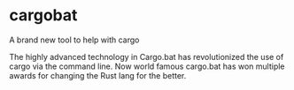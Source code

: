 # cargobat
A brand new tool to help with cargo 

The highly advanced technology in Cargo.bat has revolutionized the use of cargo via the
command line. Now world famous cargo.bat has won multiple awards for changing the Rust lang 
for the better. 
